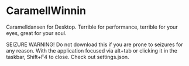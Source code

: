 # CaramellWinnin
Caramelldansen for Desktop. Terrible for performance, terrible for your eyes, great for your soul.

SEIZURE WARNING! Do not download this if you are prone to seizures for any reason.
With the application focused via alt+tab or clicking it in the taskbar, Shift+F4 to close.
Check out settings.json.
